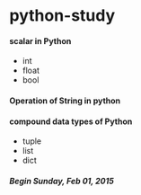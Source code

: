 # python-study

#### scalar in Python
- int
- float
- bool

#### Operation of String in python

#### compound data types of Python
- tuple
- list
- dict

##### Begin Sunday, Feb 01, 2015
